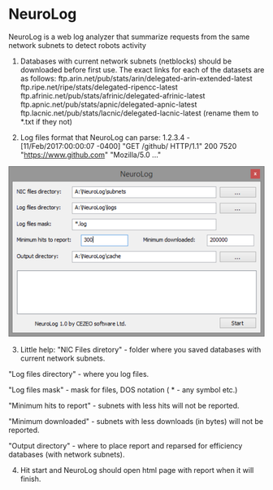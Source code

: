 # NeuroLog
 NeuroLog is a web log analyzer that summarize requests from the same network subnets to detect robots activity

1) Databases with current network subnets (netblocks) should be downloaded before first use.
The exact links for each of the datasets are as follows:
ftp.arin.net/pub/stats/arin/delegated-arin-extended-latest
ftp.ripe.net/ripe/stats/delegated-ripencc-latest
ftp.afrinic.net/pub/stats/afrinic/delegated-afrinic-latest
ftp.apnic.net/pub/stats/apnic/delegated-apnic-latest
ftp.lacnic.net/pub/stats/lacnic/delegated-lacnic-latest
(rename them to *.txt if they not)

2) Log files format that NeuroLog can parse:
1.2.3.4 - [11/Feb/2017:00:00:07 -0400] "GET /github/ HTTP/1.1" 200 7520 "https://www.github.com" "Mozilla/5.0 ..."

![screenshot](/neurolog.png?raw=true "screenshot")

3) Little help:
"NIC Files diretory" - folder where you saved databases with current network subnets.

"Log files directory" - where you log files.

"Log files mask" - mask for files, DOS notation ( * - any symbol etc.)

"Minimum hits to report" - subnets with less hits will not be reported.

"Minimum downloaded" - subnets with less downloads (in bytes) will not be reported.

"Output directory" - where to place report and reparsed for efficiency databases (with network subnets).

4) Hit start and NeuroLog should open html page with report when it will finish.

